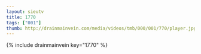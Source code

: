 ```yaml
--- 
layout: sieutv
title: 1770
tags: ["001"]
thumb: http://drainmainvein.com/media/videos/tmb/000/001/770/player.jpg
---
```

{% include drainmainvein key="1770" %} 
